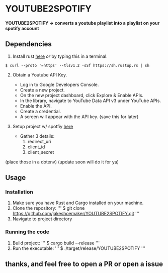# YOUTUBE2SPOTIFY
#### YOUTUBE2SPOTIFY -> converts a youtube playlist into a playlist on your spotify account

## Dependencies
1. Install rust [here](https://rustup.rs) *or* by typing this in a terminal:
```
$ curl --proto '=https' --tlsv1.2 -sSf https://sh.rustup.rs | sh
```
2.  Obtain a Youtube API Key. 
    - Log in to Google Developers Console.
    - Create a new project.
    - On the new project dashboard, click Explore & Enable APIs.
    - In the library, navigate to YouTube Data API v3 under YouTube APIs.
    - Enable the API.
    - Create a credential.
    - A screen will appear with the API key. (save this for later)

3. Setup project w/ spotfiy [here](https://developer.spotify.com/dashboard)
    - Gather 3 details: 
        1. redirect_uri
        2. client_id
        3. client_secret
        
 (place those in a dotenv) (update soon will do it for ya)

## Usage

### Installation

1. Make sure you have Rust and Cargo installed on your machine.
2. Clone the repository: 
'''
$ git clone https://github.com/jakeshoemaker/YOUTUBE2SPOTIFY.git
'''
3. Navigate to project directory
### Running the code
1. Build project: 
'''
$ cargo build --release
'''
2. Run the executable:
'''
$ ./target/release/YOUTUBE2SPOTIFY
'''


## thanks, and feel free to open a PR or open a issue
